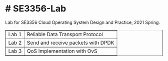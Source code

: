 # # SE3356-Lab

Lab for SE3356 Cloud Operating System Design and Practice, 2021 Spring.

<table border="1">
<tr>
<td>Lab 1</td>
<td>Reliable Data Transport Protocol</td>
</tr>
<tr>
<td>Lab 2</td>
<td>Send and receive packets with DPDK</td>
</tr>
<tr>
<td>Lab 3</td>
<td>QoS Implementation with OvS</td>
</tr>
</table>

